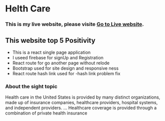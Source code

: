 # Helth Care

### This is my live website, please visite [Go to Live website](https://gifted-wing-416017.netlify.app/).

## This website top 5 Positivity

- This is a react single page application
- I useed firebase for signUp and Registration
- React route for go another page without relode
- Bootstrap used for site design and responsive ness
- React route hash link used for -hash link problem fix

### About the sight topic

Health care in the United States is provided by many distinct organizations, made up of insurance companies, healthcare providers, hospital systems, and independent providers. ... Healthcare coverage is provided through a combination of private health insurance
